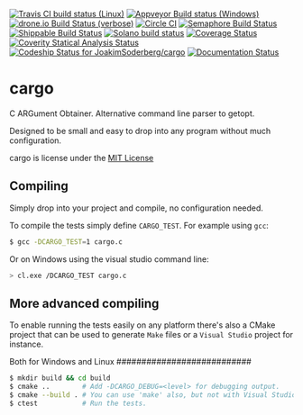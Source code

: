 [![Travis CI build status (Linux)][travis_img]][travis]
[![Appveyor Build status (Windows)][appveyor_img]][appveyor]
[![drone.io Build Status (verbose)][droneio_img]][droneio]
[![Circle CI][circleci_img]][circleci]
[![Semaphore Build Status][semaphore_img]][semaphore]
[![Shippable Build Status][shippable_img]][shippable]
[![Solano build status][solano_img]][solano]
[![Coverage Status][coveralls_img]][coveralls]
[![Coverity Statical Analysis Status][coverity_img]][coverity]
[![Codeship Status for JoakimSoderberg/cargo][codeship_img]][codeship]
[![Documentation Status][docs_img]][docs]

cargo
=====

C ARGument Obtainer. Alternative command line parser to getopt.

Designed to be small and easy to drop into any program without much configuration.

cargo is license under the [MIT License](http://opensource.org/licenses/mit-license.php)

Compiling
---------

Simply drop into your project and compile, no configuration needed.

To compile the tests simply define `CARGO_TEST`. For example using `gcc`:

```bash
$ gcc -DCARGO_TEST=1 cargo.c
```

Or on Windows using the visual studio command line:

```bash
> cl.exe /DCARGO_TEST cargo.c
```

More advanced compiling
-----------------------

To enable running the tests easily on any platform there's also a CMake
project that can be used to generate `Make` files or a `Visual Studio`
project for instance.

Both for Windows and Linux
###########################

```bash
$ mkdir build && cd build
$ cmake ..        # Add -DCARGO_DEBUG=<level> for debugging output.
$ cmake --build . # You can use 'make' also, but not with Visual Studio.
$ ctest           # Run the tests.
```

[travis]: https://travis-ci.org/JoakimSoderberg/cargo
[travis_img]: https://travis-ci.org/JoakimSoderberg/cargo.svg
[appveyor]: https://ci.appveyor.com/project/JoakimSoderberg/cargo
[appveyor_img]: https://ci.appveyor.com/api/projects/status/hia4q08852puktpf?svg=true
[droneio]: https://drone.io/github.com/JoakimSoderberg/cargo/latest
[droneio_img]: https://drone.io/github.com/JoakimSoderberg/cargo/status.png
[circleci]: https://circleci.com/gh/JoakimSoderberg/cargo
[circleci_img]: https://circleci.com/gh/JoakimSoderberg/cargo.svg?style=svg 
[semaphore]: https://semaphoreapp.com/joakimsoderberg/cargo
[semaphore_img]: https://semaphoreapp.com/api/v1/projects/22d61980-73d0-45bc-ba6c-3ed6c1ebadf5/366031/shields_badge.svg
[shippable]: https://app.shippable.com/projects/54f8944b5ab6cc1352934eed/builds/latest
[shippable_img]: https://api.shippable.com/projects/54f8944b5ab6cc1352934eed/badge?branchName=master
[solano]: https://ci.solanolabs.com:443/JoakimSoderberg/cargo/suites/193238
[solano_img]: https://ci.solanolabs.com:443/JoakimSoderberg/cargo/badges/193238.png
[coveralls]: https://coveralls.io/r/JoakimSoderberg/cargo
[coveralls_img]: https://coveralls.io/repos/JoakimSoderberg/cargo/badge.svg
[coverity]: https://scan.coverity.com/projects/3566
[coverity_img]: https://scan.coverity.com/projects/3566/badge.svg
[codeship]: https://codeship.com/projects/66740
[codeship_img]: https://codeship.com/projects/a953df40-a586-0132-a1eb-3aaa69fc7edf/status?branch=master
[docs]: https://readthedocs.org/projects/cargo/?badge=latest
[docs_img]: https://readthedocs.org/projects/cargo/badge/?version=latest
